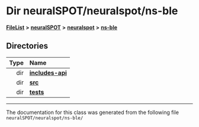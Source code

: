 

# Dir neuralSPOT/neuralspot/ns-ble



[**FileList**](files.md) **>** [**neuralSPOT**](dir_75594cce7c7773aa3cb253214bf56510.md) **>** [**neuralspot**](dir_b737d82f35ec218ac5a7ef4105db9c0e.md) **>** [**ns-ble**](dir_ec3c5c5ea2d338d436d6fa61f38fc381.md)














## Directories

| Type | Name |
| ---: | :--- |
| dir | [**includes-api**](dir_4e48286ed5350b74cbe32681da7dff10.md) <br> |
| dir | [**src**](dir_cf8bc0902f5dfb1bbd89749c3ff54123.md) <br> |
| dir | [**tests**](dir_8983aa85a9e91ac6633429bf8b0fa928.md) <br> |

























































------------------------------
The documentation for this class was generated from the following file `neuralSPOT/neuralspot/ns-ble/`

